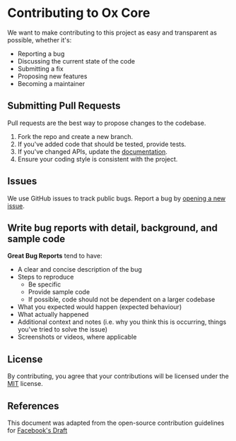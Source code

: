 # Contributing to Ox Core
We want to make contributing to this project as easy and transparent as possible, whether it's:

- Reporting a bug
- Discussing the current state of the code
- Submitting a fix
- Proposing new features
- Becoming a maintainer

## Submitting Pull Requests
Pull requests are the best way to propose changes to the codebase.

1. Fork the repo and create a new branch.
2. If you've added code that should be tested, provide tests.
3. If you've changed APIs, update the [documentation](https://github.com/overextended/overextended.github.io).
4. Ensure your coding style is consistent with the project.

## Issues
We use GitHub issues to track public bugs. Report a bug by [opening a new issue](https://github.com/overextended/ox_core/issues/new).

## Write bug reports with detail, background, and sample code
**Great Bug Reports** tend to have:

- A clear and concise description of the bug
- Steps to reproduce
  - Be specific
  - Provide sample code
  - If possible, code should not be dependent on a larger codebase
- What you expected would happen (expected behaviour)
- What actually happened
- Additional context and notes (i.e. why you think this is occurring, things you've tried to solve the issue)
- Screenshots or videos, where applicable

## License
By contributing, you agree that your contributions will be licensed under the [MIT](https://github.com/overextended/ox_core/blob/main/LICENSE) license.

## References
This document was adapted from the open-source contribution guidelines for [Facebook's Draft](https://github.com/facebook/draft-js/blob/main/CONTRIBUTING.md)
